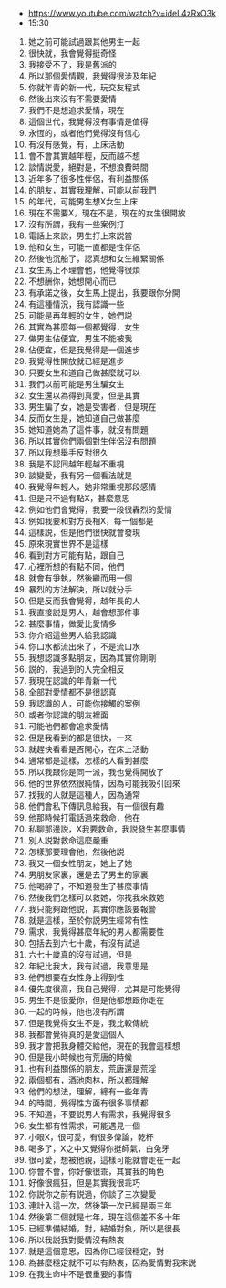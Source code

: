- https://www.youtube.com/watch?v=ideL4zRxO3k
- 15:30

1. 她之前可能試過跟其他男生一起
1. 很快就，我會覺得挺奇怪
1. 我接受不了，我是舊派的
1. 所以那個愛情觀，我覺得很涉及年紀
1. 你就年青的新一代，玩交友程式
1. 然後出來沒有不需要愛情
1. 我們不是想追求愛情，現在
1. 這個世代，我覺得沒有事情是值得
1. 永恆的，或者他們覺得沒有信心
1. 有沒有感覺，有，上床活動
1. 會不會其實越年輕，反而越不想
1. 談情説愛，絕對是，不想浪費時間
1. 近年多了很多性伴侶，有利益關係
1. 的朋友，其實我理解，可能以前我們
1. 的年代，可能男生想X女生上床
1. 現在不需要X，現在不是，現在的女生很開放
1. 沒有所謂，我有一些案例打
1. 電話上來説，男生打上來説當
1. 他和女生，可能一直都是性伴侶
1. 然後他沉船了，認真想和女生維緊關係
1. 女生馬上不理會他，他覺得很煩
1. 不想酬你，她想開心而已
1. 有承諾之後，女生馬上提出，我要跟你分開
1. 有這種情況，我有認識一些
1. 可能是再年輕的女生，她們説
1. 其實為甚麼每一個都覺得，女生
1. 做男生佔便宜，男生不能被我
1. 佔便宜，但是我覺得是一個進步
1. 我覺得性開放就已經是進步
1. 只要女生和道自己做甚麼就可以
1. 我們以前可能是男生騙女生
1. 女生還以為得到真愛，但是其實
1. 男生騙了女，她是受害者，但是現在
1. 反而女生是，她知道自己做甚麼
1. 她知道她為了這件事，就沒有問題
1. 所以其實你們兩個對生伴侶沒有問題
1. 所以我想舉手反對很久
1. 我是不認同越年輕越不重視
1. 談變愛，我有另一個看法就是
1. 我覺得年輕人，她非常重視那段感情
1. 但是只不過有點X，甚麼意思
1. 例如他們會覺得，我要一段很轟烈的愛情
1. 例如我要和對方長相X，每一個都是
1. 這樣説，但是他們很快就會發現
1. 原來現實世界不是這樣
1. 看到對方可能有點，跟自己
1. 心裡所想的有點不同，他們
1. 就會有爭執，然後繼而用一個
1. 暴烈的方法解決，所以就分手
1. 但是反而我會覺得，越年長的人
1. 我直接説是男人，越會想那件事
1. 甚麼事情，做愛比愛情多
1. 你介紹這些男人給我認識
1. 你口水都流出來了，不是流口水
1. 我想認識多點朋友，因為其實你剛剛
1. 説的，我過到的人完全相反
1. 我現在認識的年青新一代
1. 全部對愛情都不是很認真
1. 我認識的人，可能你接觸的案例
1. 或者你認識的朋友裡面
1. 可能他們都會追求愛情
1. 但是我看到的都是很快，一來
1. 就趕快看看是否開心，在床上活動
1. 通常都是這樣，怎樣的人看到甚麼
1. 所以我跟你是同一派，我也覺得開放了
1. 他的世界依然很純情，因為可能我吸引回來
1. 找我的人就是這種人，因為通常
1. 他們會私下傳訊息給我，有一個很有趣
1. 他那時候打電話過來救命，他在
1. 私聊那邊説，X我要救命，我説發生甚麼事情
1. 別人説對救命這麼嚴重
1. 怎樣那要理會他，然後他説
1. 我又一個女性朋友，她上了她
1. 男朋友家裏，還是去了男生的家裏
1. 他喝醉了，不知道發生了甚麼事情
1. 然後我們怎樣可以救她，你找我來救她
1. 我只能夠跟他説，其實你應該要報警
1. 就是這樣，至於你説男生經常有性
1. 需求，我覺得甚麼年紀的男人都需要性
1. 包括去到六七十歲，有沒有試過
1. 六七十歲真的沒有試過，但是
1. 年紀比我大，我有試過，我意思是
1. 他們想要在女性身上得到性
1. 優先度很高，我自己覺得，尤其是可能覺得
1. 男生不是很愛你，但是他都想跟你走在
1. 一起的時候，他也沒有所謂
1. 但是我覺得女生不是，我比較傳統
1. 我都會覺得真的是愛這個人
1. 我才會把我身體交給他，現在的我會這樣想
1. 但是我小時候也有荒唐的時候
1. 也有利益關係的朋友，荒唐還是荒淫
1. 兩個都有，酒池肉林，所以都理解
1. 他們的想法，理解，總有一些年青
1. 的時間，覺得性方面有很多事情都
1. 不知道，不要説男人有需求，我覺得很多
1. 女生都有性需求，可能遇見一個
1. 小眼X，很可愛，有很多偉論，乾杯
1. 喝多了，X之中又覺得你挺師氣，白兔牙
1. 很可愛，想被他親，這樣可能就會走在一起
1. 你會不會，你好像很乖，其實我的角色
1. 好像很瘋狂，但是其實我很乖巧
1. 你説你之前有説過，你談了三次變愛
1. 連計入這一次，然後第一次已經是兩三年
1. 然後第二個就是七年，現在這個差不多十年
1. 已經準備結婚，對，結婚對象，所以是很長
1. 所以我説我對愛情沒有熱衷
1. 就是這個意思，因為你已經很穩定，對
1. 為甚麼穩定就不可以有熱衷，因為愛情對我來説
1. 在我生命中不是很重要的事情
